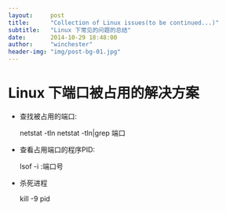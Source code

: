 ```yaml
---
layout:     post
title:      "Collection of Linux issues(to be continued...)"
subtitle:   "Linux 下常见的问题的总结"
date:       2014-10-29 18:48:00
author:     "winchester"
header-img: "img/post-bg-01.jpg"
---
```


# Linux 下端口被占用的解决方案

* 查找被占用的端口:  

    netstat -tln
    netstat -tln|grep 端口  

* 查看占用端口的程序PID:  
    
    lsof -i :端口号  
    
* 杀死进程
    
    kill -9 pid	  